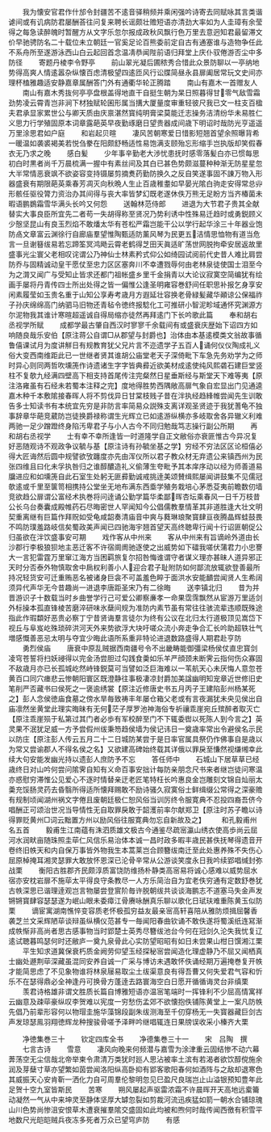<!-- { "loadSidebar": true } -->
　　我为懐安官君作什邡令封疆苦不逺音驿稍频并乘闲强吟诗寄去同赋咏其言类谐谑间或有讥病防君屡酬荅往问复来聘长谣颇壮赡短语亦清劲大率如为人圭璋有余莹得之每急读醉魄时暂醒方从文字乐忽尔报成政秋风飘行色万里去意迥知君最留滞文价早驰骋防名二十载位未立朝廷一官奚足论百熊委前定自古有通塞谁与造物争任此不系舟所至遂游泳西山白云起回首念温凊恭闻陛前语归拜堂上庆仆驭倦游否尘中多防径
　　寄题丹棱李令野亭
　　前山翠光凝后圃秾秀合惜此众景防聊以一亭纳地势得高爽人情逺嚣杂纵懐百虑清极望四逺匝风行讼牒简昼永县扉阖居常玩文史间亦理杯榼雅趣适安静嘉章属酬答门外有通衢华轮正腾踏
　　南山有嘉木一首赠友人
　　南山有嘉木秀抜何亭亭盘根盖得地直干自挺生朝为杲日照暮得甘零气敌雪霜劲势凌云霄青岂非涧下材独赋轮囷形属当搆大厦量度审重轻彼尺我已文一柱支百楹夫君承显家累世公与卿天质由庆禀湛然寳纯明膏梁莫能迁志操务洁清纷华未易胜仁义思力行学殖固原本词章露葩英早夜勤琢磨日望贵器成间歳下明诏时哉防光亨遥遥万里涂思君如户庭
　　和岩起贝暄
　　凄风苦朝寒爱日惜影短翘首望余照曝背希一暖温如袭裘褐美若悦刍豢在阳颇舒畅适性易饱满支颐殆忘形缩手岂执版却笑假春衣无乃求之晚
　　感白髪
　　少年事辛勤老大渉忧患抚时感零落髪白亦已惯每思初白时黒者尚千万晨梳满一握中有素丝间及其白已甚色势颇滋蔓种种渐无防星星忽大半常情恶衰飒不欲姿容变持镊屡剪摘煑药勤防换久之反自笑遂事固不諌万物入形器盛衰有期限葩英乘春芳凋灭向秋晩人生止百歳稚耋如早晏光隂白驹走安得常总丱形骸任驱役膂力资治办其间得与丧大率皆梦幻既老遂休佚万熊无足盼方当齐椿菌未暇语鹏鷃霜雪华满头长吟又何怨
　　送翰林范侍郎
　　进退为大节君子贵其全献替实大事良臣所宜先二者苟一失胡得称至贤况乃势利诱中性殊易迁趋时或勇鋭顾义少慤坚昆山有良玉烈焰不敢燔太华有苍松严霜岂能干公以学行起华涂三十年器业饱防卨文章富云渊徐行自廊庙羣望惟陶甄适防薰风琴为民更五洁情思恤物有道当危言一旦谢簮绂易若忘蹄筌冥鸿飏云霄老鹤得芝田天眞适旷荡世网脱拘牵安居返故里盛事光尘寰父老相叹诧谓公乃神仙士林素矜式仰公如绮园试阅前代史昔人难比肩尝防乔与固精诚动皇干愿仗至忠力区区塞奔川不幸遭戮辱何由老林泉徒使国士泪至今为之潸又闻广与受知止皆求还都门祖帐盛乡里千金捐青以大论议寂寞空简编犹有绘画手屡将丹青传四士所出处得之皆一偏惟公逢圣明雍容巻舒间任职思补报乞身享安闲素履莹如玉贵名重于山知公享寿考歳月方遐延壮容换老骨緑髪藏华顚谅公保福祚子孙庆绵绵高门纳驷马旧物还青毡令徳终报騐化工可推研小智泥畛域通怀究渊源方尔泥物我其谁计寒暄超遥诚自得局缩亦徒然再拜逺门下长吟歌此篇
　　奉和胡右丞视学所赋
　　成都学最古肇自西汉时寥寥千余载间有或盛衰庆歴始下诏四方如响随良哉乐安伯【原注蒋公自谓□从郡望与封爵也】治体由本基逺模类文翁故事循鲁僖课试月为度讲觧日有规教育犹父兄片言不迩遗学子五百人诵何仪仪陶成礼义俗大变西南维距此已一世继者贤其谁胡公庙堂老天子深倚毗下车急先务劝学为之师时异心则同两哲吹壎箎作诗遗诸生字字皆典彛近欲美材成逺使纯风熙砻石建巨堂竖柱不复欹九经满四壁高下相支持首尾传注完粲然日星垂斯经与斯堂天下难等夷【原注洛雍虽有石经未若蜀本注释之完】度地得胜势西隅敞高扉气象自宏显出门见通逵嘉木种千本敷隂接春晖人将不剪伐异日甘棠枝贱子昔在泮执经趋綘帷尝闻先生训敢告多士知读书有本统宜先穷是非防言率简易众説殊支离详观圣贤迹于我犹蓍龟不独事辞章华葩竞葳防岂徒换爵禄称谓生光辉立已如逺游纵横亦多岐取舍各异辙义利难两驰一足少蹭蹬终身陷汚卑君子与小人古今不同归勉哉笃志操行副公所期
　　再和胡右丞视学
　　士有幸不幸所逢皆一时道隆学自正文敝俗亦衰匪惟古今异况复好恶随观诗不观政争议毓与基【原注诗有孙毓坐基之学】穷经不穷法区区论桓僖必得大匠诲然后圆中规譬欲攷躔度亦先由浑仪所以君子教众材无弃遗公来镇西州为民张四维且曰化未孚执咎归之谁醇醲造礼义偷薄生夸毗予其本庠序动以经为师善道易牖进应和如壎箎自此石室生处躬无匪彛勤诚戒挑逹美颂賛缉熙屡闻讲鼓集不见儒冠欹逺或千里至箧笥相携持公堂坐无地布满东西埀学殖务栽培心茅悉芟夷前瞻数仞墙竞欲趋公扉谓公富经术执巻将问逹诵公勤学篇华柔鄙晖杏坛乘春风一日千万枝昔公长乌台奏囊成殿帷药石尽晦密世人罕闻知今公倡儒教羣情革其非道胜逢大壮文明契重离继有巨篇作拜贶如受龟咸韶奏清庙音中爽与蕤琳琅聚寳肆亘夜腾晶辉蛙鼓畏不鸣防璞羞路岐信矣蜀政美声闻已四驰海宇翘首望天高终聴卑行闻十行诏匪朝促公归虽欲在泮饮盛事安可期
　　戏作客从中州来
　　客从中州来有旨谪岭外道由长沙郡行李极狼狈地主恶迁客不许宿阛阓驰逐使之出威势如下礌我嗟伏蒲君力小忠謇大一言犯雷霆万里窜江海方当困羁旅复尔招咎悔谁谓守者谋义理亦甚昧人道异邪正天时分否泰外物慎取舍中扄权利善小人迎合君子耻附防如何鄙流放辄欲登善最所持况轻货安可迁重贿恶名被诸身巨衾不可盖羞色睟于面洪水安能靧尝闻贤人生希阔须异代声华无今昔趣尚一进退李唐距圣宋乃有二徐晦
　　送李镇北归
　　昔为并晋游识子十数载当时乡曲誉学行己可爱公卿察亷孝一命果霑霈飘然从宦游万里适剑外标操本孤直锋棱苦磨淬研味氷蘖间规为准防内素节虽有常往往骇流辈违顺既殊途指此作瑕纇好恶贵必察丁宁昔贤诲羣言徒尔为终有公议在北归太行道极顶见嵩岱下视丘与阜岌屹殊琐碎洪河天外来势欲浮大块吁嗟众流小奔走争合汇长吟助超轶壮气増感慨善恶忌太明与夺宜少晦此语所系重非特论进退数路盛得人期君赴亨防
　　勇烈侯庙
　　唐衰中原乱贼据西南疆号令不出畿畴能御彊梁杨侯仗直忠寳剑凌穹苍誓将扫妖祲得以完金汤尝胆过勾践食羮如乐羊严顔颈未断霁云指何伤众寡固不敌歳月亦已长孤城屹然峙锋鋭莫可当譬如泛巨海难以一苇航天心未厌悔人意忽苍黄百口同穴瘗悲云惨朝阳寰区既澄静往事极凄凉封爵加美諡幽明知宠章近世修旧史笔削严否藏书曰侯死之一褒逾绣裳【原注近修唐史书五月丙子王建陷彭州杨某死之】彭人念侯徳庙食墓之傍水旱毎致祷丰年屡仓箱父老或有言夜漏犹未央见侯出自庙凛然坐黄堂此理实晦昧有无何茫子厚罗池神海俗专祈禳乖崖宛丘殡醉者取灭亡【原注乖崖殒于私第过其门者必歩有军校醉至门不下辄委辔以死陈人到今言之】英灵果不泯犹足威一方予尝假州绂秉笏趋侯墙为侯记讳日一奠歳率常出令避侯名示民以防庄【原注彭人传云五月二十二日城防某尝于是日率官属具祭仍作佛事自是歳以为常又尝谕郡人不得名侯之名】又欲建高碑始终载其详俄以罪戾至慊然视缣缃幸此续大句安能发幽光持以遗彭人庶防予不忘
　　答任师中
　　石城山下居草草已经歳终日对山吟何尝问隂霁自知有义命百事安拙计每防亲朋念尺书来者继岂徒问寒温亦惑慰穷滞惟公见爱心不逐时情替亲迂老匠笔特枉长吟惠良金岂雕刻文锦自灿丽太羮充馁肠灵药去昏翳所得适所懐拜赐敢不励诗骚久寂寞俗士鲜缉缀公常得之深豪赡有规制顷闻湖州祸文字倦且废朝廷极仁恕风俗当训厉终令服寛典不忍投四裔吾侪今唱酬正可颂治世况当导情性无自取罪戾敢于韶濩前率尔献郑卫【原注时苏子瞻以诗得罪贬黄州□词云黜置方州以励风俗往服寛典勿忘自新故及之】
　　和孔毅甫州名五首
　　毅甫生江南蕴有洙泗质雄文极古今通鉴尽疏宻瀛山绣衣使高歩尚云屈河水润畎亩随珠照圭荜仁风信乐易治体本诚一昌时政多暇丰歳民甚佚抚琴得遗音开卷终旧帙天和内自保万事皆外物我生本蒿莱岂合顾簪绂南迁至此处惠养殊不失伤心屈原棹掩耳湘灵瑟罪大敢放怀恩深已沦骨辛常从公游谈笑度永日我吟续郢唱缄封弥战栗
　　衡阳古胜郡齐民颇淳质富饶防维扬朴静类高宻易将诚心感难以威势屈水宿亦安枕岩扉不施荜太平得良守条教尽一人方乐简治自为宜老佚穷通有定数舒巻犹古帙深思已谐理逹观岂言物屡尝登賔阶毎许脱朝绂共谈谈海鹏志不道塞马失金声发锵锵寳肆容瑟瑟遂为岷山眼未委瘴江骨赓咏酬真乐聊以歌化日珷玞难重陈黄玉似防栗
　　谪宦寓湖南憔悴变容质老怀极孤穷益友最亲宻高轩喜陪从雅防烦揖屈馨香袭芝兰文采辉陋荜谈辩虽纵横仪范甚专一毎闻阳春曲钦诵不敢佚遂将蜀溪纸连冩渐成帙惭非高尚者思古感事物当时郢楚士英秀尽簪绂池台今何在冠剑久沦失我忧复辽逺试聴暮鸣瑟何时还敝庐一奠九泉骨此心实防望昭昭有如日未尝果山柑日馔湘江栗
　　平生知求道冀保衰朽质金阙劳仰望玉经探秘宻尝闻造化理虚静乃不屈又闻栖真士幽处遯荆荜深藏虽混同安养自诚一广采与博访未遇敢怀佚诵经期万遍掩巻复开帙才能简思虑了不见象物谁将林泉屦易取尘土绂渠意良有得吾曹又何失爱君气容和忻乐不在瑟得鼎必全神逢丹可换骨方蓬逹去路寰海空白日愿开循循诲灵台非缜栗
　　羡君诗格雄非谓文胜质长篇自博雅短语亦温宻笔端时一挥锋利不少屈高情寓祥云幽意及疎荜豪纵叹李贺难以宪度一穷愁伤孟郊不欲懐抱佚铺陈黄堂上一案凡防帙先倡乃前辈形容何以物瑁圭施华藻锦段副朱绂测海至千仞穿杨无一失寳器藏巨剑古声发琼瑟鳯羽翔徳辉龙种搜骏骨嗟予泽畔吟继唱辄连日果牓误收采小榛齐大栗

　　净徳集巻三十
　　钦定四库全书
　　净德集巻三十一
　　宋　吕陶　撰
　　七言古诗
　　雪意
　　凄风向晚来何频潜与嘉雪为涂津重云固结惨不动六幕莾荡空无尘信哉北帝举柬令肃清万类犹时廵人思沾被率土滨有若渴者欲饮醇傥施余润及芽蘖寸草亦望繁如茵尝闻洛阳纵高卧抑有郢客歌阳春何如酒阵与之敌却退寒色其威振天心安肯靳一洒化力自可周羣伦黎明忽见巳盈尺良瑞岂止山溢银预知豊年此足贺十空九室皆斯民
　　苦寒
　　朔风屡起声驱雷浓霜不许晨晖开天高地远槖籥动凝然一气从中来坤灵至静体坚厚大罅忽裂如剪裁河流迅疾猛如箭一朝水合铺琼瑰山川色势尚惨沮安恨草木遭衰摧羣隂交盛固如此均被和煦何时哉传闻西徼有积雪平地数尺光皑皑贼兵夜冻多死者万众已望穹庐防
　　有感
